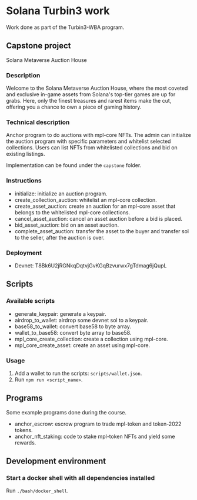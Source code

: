 # Solana Turbin3 work

Work done as part of the Turbin3-WBA program.

## Capstone project

Solana Metaverse Auction House

### Description

Welcome to the Solana Metaverse Auction House, where the most coveted and exclusive in-game assets from Solana's top-tier games are up for grabs. Here, only the finest treasures and rarest items make the cut, offering you a chance to own a piece of gaming history.

### Technical description

Anchor program to do auctions with mpl-core NFTs. The admin can initialize the auction program with specific parameters and whitelist selected collections. Users can list NFTs from whitelisted collections and bid on existing listings.

Implementation can be found under the `capstone` folder.

### Instructions

- initialize: initialize an auction program.
- create_collection_auction: whitelist an mpl-core collection.
- create_asset_auction: create an auction for an mpl-core asset that belongs to the whitelisted mpl-core collections.
- cancel_asset_auction: cancel an asset auction before a bid is placed.
- bid_asset_auction: bid on an asset auction.
- complete_asset_auction: transfer the asset to the buyer and transfer sol to the seller, after the auction is over.

### Deployment

- Devnet: T8Bk6U2jRGNkqDqtvjGvKGqBzvurwx7gTdmag6jQupL

## Scripts

### Available scripts

- generate_keypair: generate a keypair.
- airdrop_to_wallet: airdrop some devnet sol to a keypair.
- base58_to_wallet: convert base58 to byte array.
- wallet_to_base58: convert byte array to base58.
- mpl_core_create_collection: create a collection using mpl-core.
- mpl_core_create_asset: create an asset using mpl-core.

### Usage

1. Add a wallet to run the scripts: `scripts/wallet.json`.
2. Run `npm run <script_name>`.

## Programs

Some example programs done during the course.

- anchor_escrow: escrow program to trade mpl-token and token-2022 tokens.
- anchor_nft_staking: code to stake mpl-token NFTs and yield some rewards. 

## Development environment

### Start a docker shell with all dependencies installed

Run `./bash/docker_shell`.
